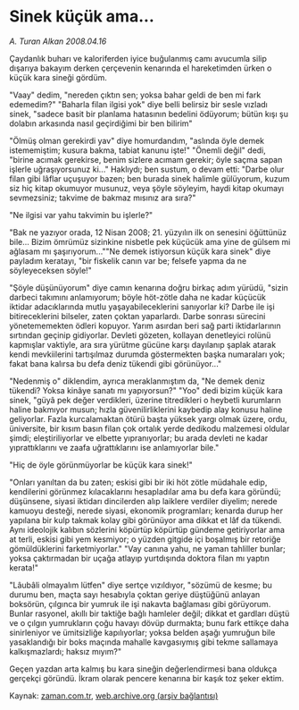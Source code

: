 # Sinek küçük ama...

*A. Turan Alkan 2008.04.16*

<tr><td class="metin" colspan="2" style="padding-top: 20px; padding-left: 5px; padding-right: 10px;">Çaydanlık buharı ve kaloriferden iyice buğulanmış camı avucumla silip dışarıya bakayım derken çerçevenin kenarında el hareketimden ürken o küçük kara sineği gördüm.</td></tr><tr><td class="metin" colspan="2" style="padding-top: 20px; padding-left: 5px; padding-right: 10px;"><p>"Vaay" dedim, "nereden çıktın sen; yoksa bahar geldi de ben mi fark edemedim?" "Baharla filan ilgisi yok" diye belli belirsiz bir sesle vızladı sinek, "sadece basit bir planlama hatasının bedelini ödüyorum; bütün kışı şu dolabın arkasında nasıl geçirdiğimi bir ben bilirim"
<p>"Ölmüş olman gerekirdi yav" diye homurdandım, "aslında öyle demek istememiştim; kusura bakma, tabiat kanunu işte!" "Önemli değil" dedi, "birine acımak gerekirse, benim sizlere acımam gerekir; öyle saçma sapan işlerle uğraşıyorsunuz ki..." Haklıydı; ben sustum, o devam etti: "Darbe olur filan gibi lâflar uçuşuyor bazen; ben burada sinek halimle gülüyorum, kuzum siz hiç kitap okumuyor musunuz, veya şöyle söyleyim, haydi kitap okumayı sevmezsiniz; takvime de bakmaz mısınız ara sıra?"
<p>"Ne ilgisi var yahu takvimin bu işlerle?"
<p>"Bak ne yazıyor orada, 12 Nisan 2008; 21. yüzyılın ilk on senesini öğüttünüz bile... Bizim ömrümüz sizinkine nisbetle pek küçücük ama yine de gülsem mi ağlasam mı şaşırıyorum...""Ne demek istiyorsun küçük kara sinek" diye payladım keratayı, "bir fiskelik canın var be; felsefe yapma da ne söyleyeceksen söyle!"
<p>"Şöyle düşünüyorum" diye camın kenarına doğru birkaç adım yürüdü, "sizin darbeci takımını anlamıyorum; böyle höt-zötle daha ne kadar küçücük iktidar adacıklarında mutlu yaşayabileceklerini sanıyorlar ki? Darbe ile işi bitireceklerini bilseler, zaten çoktan yaparlardı. Darbe sonrası sürecini yönetememekten ödleri kopuyor. Yarım asırdan beri sağ parti iktidarlarının sırtından geçinip gidiyorlar. Devleti gözeten, kollayan denetleyici rolünü kapmışlar vaktiyle, ara sıra yürütme gücüne karşı dayılanıp şaplak atarak kendi mevkiilerini tartışılmaz durumda göstermekten başka numaraları yok; fakat bana kalırsa bu defa deniz tükendi gibi görünüyor..."
<p>"Nedenmiş o" diklendim, ayrıca meraklanmıştım da, "Ne demek deniz tükendi? Yoksa kinâye sanatı mı yapıyorsun?" "Yoo" dedi bizim küçük kara sinek, "güyâ pek değer verdikleri, üzerine titredikleri o heybetli kurumların haline bakmıyor musun; hızla güvenilirliklerini kaybedip alay konusu haline geliyorlar. Fazla kurcalamaktan ötürü başta yüksek yargı olmak üzere, ordu, üniversite, bir kısım basın filan çok ortalık yerde dedikodu malzemesi oldular şimdi; eleştiriliyorlar ve elbette yıpranıyorlar; bu arada devleti ne kadar yıprattıklarını ve zaafa uğrattıklarını ise anlamıyorlar bile."
<p>"Hiç de öyle görünmüyorlar be küçük kara sinek!"
<p>"Onları yanıltan da bu zaten; eskisi gibi bir iki höt zötle müdahale edip, kendilerini görünmez kılacaklarını hesapladılar ama bu defa kara göründü; düşünsene, siyasi iktidarı dincilerden alıp laiklere verdiler diyelim; nerede kamuoyu desteği, nerede siyasi, ekonomik programları; kenarda durup her yapılana bir kulp takmak kolay gibi görünüyor ama dikkat et lâf da tükendi. Aynı ideolojik kalıbın sözlerini köpürtüp köpürtüp gündeme getiriyorlar ama at terli, eskisi gibi yem kesmiyor; o yüzden gitgide içi boşalmış bir retoriğe gömüldüklerini farketmiyorlar." "Vay canına yahu, ne yaman tahliller bunlar; yoksa çaktırmadan bir uçağa atlayıp yurtdışında doktora filan mı yaptın kerata!"
<p>"Lâubâli olmayalım lütfen" diye sertçe vızıldıyor, "sözümü de kesme; bu durumu ben, maçta sayı hesabıyla çoktan geriye düştüğünü anlayan boksörün, çılgınca bir yumruk ile işi nakavta bağlaması gibi görüyorum. Bunlar rasyonel, akıllı bir taktiğe bağlı hamleler değil; dikkat et gardları düştü ve o çılgın yumrukların çoğu havayı dövüp durmakta; bunu fark ettikçe daha sinirleniyor ve ümitsizliğe kapılıyorlar; yoksa belden aşağı yumruğun bile yasaklandığı bir boks maçında mahalle kavgasıymış gibi tekme sallamaya kalkışmazlardı; haksız mıyım?"
<p>Geçen yazdan arta kalmış bu kara sineğin değerlendirmesi bana oldukça gerçekçi göründü. İkram olarak pencere kenarına bir kaşık toz şeker ektim.<br/></p></p></p></p></p></p></p></p></p></p></td></tr>

Kaynak: [zaman.com.tr](http://zaman.com.tr/yazar.do?yazino=677624), [web.archive.org (arşiv bağlantısı)](http://web.archive.org/web/20080804133233/http://www.zaman.com.tr:80/yazar.do?yazino=677624)
